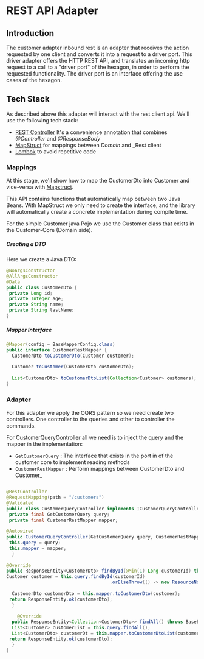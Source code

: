 # REST API Adapter

## Introduction

The customer adapter inbound rest is an adapter that receives the action requested by one client and converts it into a request to a driver port. 
This driver adapter offers the HTTP REST API, and translates an incoming http request to a call to a "driver port" of the hexagon, in order to perform the requested functionality. The driver port is an interface offering the use cases of the hexagon.

## Tech Stack
As described above this adapter will interact with the rest client api.
We'll use the following tech stack:

 - [REST Controller](https://www.baeldung.com/spring-controller-vs-restcontroller) It's a convenience annotation that combines  _@Controller_  and  _@ResponseBody_
 - [MapStruct](https://mapstruct.org/) for mappings between _Domain_ and _Rest client
 - [Lombok](https://projectlombok.org/) to avoid repetitive code
 

### Mappings

At this stage, we'll show how to map the CustomerDto into Customer and vice-versa with [Mapstruct](https://mapstruct.org/).  

This API contains functions that automatically map between two Java Beans. With MapStruct we only need to create the interface, and the library will automatically create a concrete implementation during compile time.

For the simple Customer java Pojo we use the Customer class that exists in the Customer-Core (Domain side).

##### Creating a DTO
Here we create a Java DTO:

```java
@NoArgsConstructor  
@AllArgsConstructor  
@Data  
public class CustomerDto {  
 private Long id;  
 private Integer age;  
 private String name;  
 private String lastName;  
}
```

##### Mapper Interface

```java
@Mapper(config = BaseMapperConfig.class)  
public interface CustomerRestMapper {  
  CustomerDto toCustomerDto(Customer customer);  
  
  Customer toCustomer(CustomerDto customerDto);  
  
  List<CustomerDto> toCustomerDtoList(Collection<Customer> customers);  
}
```

### Adapter

For this adapter we apply the CQRS pattern so we need create two controllers. One controller to the queries and other to controller the commands.

For CustomerQueryController all we need is to inject the query and the mapper in the implementation:
- `GetCustomerQuery` : The interface that exists in the port in of the customer core to implement reading methods
- `CustomerRestMapper` : Perform mappings between CustomerDto and Customer_

```java

@RestController  
@RequestMapping(path = "/customers")  
@Validated  
public class CustomerQueryController implements ICustomerQueryController {  
 private final GetCustomerQuery query;  
 private final CustomerRestMapper mapper;  
  
@Autowired  
public CustomerQueryController(GetCustomerQuery query, CustomerRestMapper mapper) {  
 this.query = query;  
 this.mapper = mapper;  
  }  
  
@Override  
public ResponseEntity<CustomerDto> findById(@Min(1) Long customerId) throws BaseException {  
Customer customer = this.query.findById(customerId)  
                                      .orElseThrow(() -> new ResourceNotFoundException(customerId));  
  
  CustomerDto customerDto = this.mapper.toCustomerDto(customer);  
 return ResponseEntity.ok(customerDto);  
  }  
  
    @Override  
  public ResponseEntity<Collection<CustomerDto>> findAll() throws BaseException {  
  List<Customer> customerList = this.query.findAll();  
  List<CustomerDto> customerDt = this.mapper.toCustomerDtoList(customerList);  
 return ResponseEntity.ok(customerDto);  
  }  
}

```

